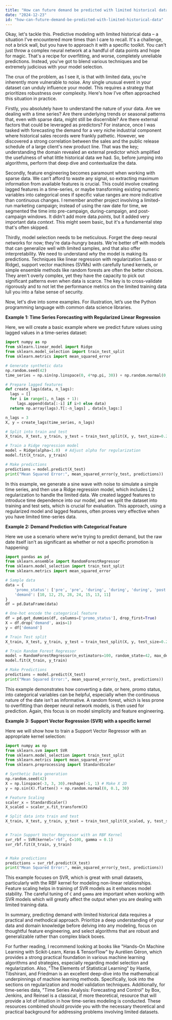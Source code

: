 ```yaml
---
title: "How can future demand be predicted with limited historical data?"
date: "2024-12-23"
id: "how-can-future-demand-be-predicted-with-limited-historical-data"
---
```


Okay, let's tackle this. Predictive modeling with limited historical data – a situation I've encountered more times than I care to recall. It's a challenge, not a brick wall, but you have to approach it with a specific toolkit. You can't just throw a complex neural network at a handful of data points and hope for magic. That's a recipe for overfitting, and worse, completely unreliable predictions. Instead, you've got to blend various techniques and be extremely judicious with your model selection.

The crux of the problem, as I see it, is that with limited data, you're inherently more vulnerable to noise. Any single unusual event in your dataset can unduly influence your model. This requires a strategy that prioritizes robustness over complexity. Here's how I’ve often approached this situation in practice.

Firstly, you absolutely have to understand the nature of your data. Are we dealing with a time series? Are there underlying trends or seasonal patterns that, even with sparse data, might still be discernible? Are there external factors that could be leveraged as predictors? For instance, once I was tasked with forecasting the demand for a very niche industrial component where historical sales records were frankly pathetic. However, we discovered a strong correlation between the sales and the public release schedule of a large client's new product line. That was the key; understanding the domain revealed an external predictor which amplified the usefulness of what little historical data we had. So, before jumping into algorithms, perform that deep dive and contextualize the data.

Secondly, feature engineering becomes paramount when working with sparse data. We can’t afford to waste any signal, so extracting maximum information from available features is crucial. This could involve creating lagged features in a time-series, or maybe transforming existing numeric variables into categorical ones if specific value ranges are more indicative than continuous changes. I remember another project involving a limited-run marketing campaign; instead of using the raw date for time, we segmented the time into pre-campaign, during-campaign, and post-campaign windows. It didn't add more data *points*, but it added very important data *context*. This might seem basic, but it's a fundamental step that's often skipped.

Thirdly, model selection needs to be meticulous. Forget the deep neural networks for now; they're data-hungry beasts. We're better off with models that can generalize well with limited samples, and that also offer interpretability. We need to understand *why* the model is making its predictions. Techniques like linear regression with regularization (Lasso or Ridge), support vector machines (SVMs) with carefully tuned kernels, or simple ensemble methods like random forests are often the better choices. They aren't overly complex, yet they have the capacity to pick out significant patterns even when data is scarce. The key is to cross-validate rigorously and to not let the performance metrics on the limited training data lull you into a false sense of security.

Now, let's dive into some examples. For illustration, let’s use the Python programming language with common data science libraries.

**Example 1: Time Series Forecasting with Regularized Linear Regression**

Here, we will create a basic example where we predict future values using lagged values in a time-series dataset:

```python
import numpy as np
from sklearn.linear_model import Ridge
from sklearn.model_selection import train_test_split
from sklearn.metrics import mean_squared_error

# Generate synthetic data
np.random.seed(42)
time_series = np.sin(np.linspace(0, 4*np.pi, 30)) + np.random.normal(0, 0.1, 30)

# Prepare lagged features
def create_lags(data, n_lags):
  lags = []
  for i in range(1, n_lags + 1):
     lags.append(data[:-i] if i>0 else data)
  return np.array(lags).T[:-n_lags] , data[n_lags:]

n_lags = 3
X, y = create_lags(time_series, n_lags)

# Split into train and test
X_train, X_test, y_train, y_test = train_test_split(X, y, test_size=0.2, shuffle=False)

# Train a Ridge regression model
model = Ridge(alpha=1.0)  # Adjust alpha for regularization
model.fit(X_train, y_train)

# Make predictions
predictions = model.predict(X_test)
print("Mean Squared Error:", mean_squared_error(y_test, predictions))
```

In this example, we generate a sine wave with noise to simulate a simple time series, and then use a Ridge regression model, which includes L2 regularization to handle the limited data. We created lagged features to introduce time dependence into our model, and we split the dataset into training and test sets, which is crucial for evaluation. This approach, using a regularized model and lagged features, often proves very effective when you have limited time-series data.

**Example 2: Demand Prediction with Categorical Feature**

Here we use a scenario where we’re trying to predict demand, but the raw date itself isn't as significant as whether or not a specific promotion is happening:

```python
import pandas as pd
from sklearn.ensemble import RandomForestRegressor
from sklearn.model_selection import train_test_split
from sklearn.metrics import mean_squared_error

# Sample data
data = {
    'promo_status': ['pre', 'pre', 'during', 'during', 'during', 'post', 'post', 'post'],
    'demand': [10, 12, 25, 28, 24, 15, 13, 11]
}
df = pd.DataFrame(data)

# One-hot encode the categorical feature
df = pd.get_dummies(df, columns=['promo_status'], drop_first=True)
X = df.drop('demand', axis=1)
y = df['demand']

# Train Test split
X_train, X_test, y_train, y_test = train_test_split(X, y, test_size=0.2, shuffle=False)

# Train Random Forest Regressor
model = RandomForestRegressor(n_estimators=100, random_state=42, max_depth = 3)
model.fit(X_train, y_train)

# Make Predictions
predictions = model.predict(X_test)
print("Mean Squared Error:", mean_squared_error(y_test, predictions))

```

This example demonstrates how converting a date, or here, promo status, into categorical variables can be helpful, especially when the continuous nature of the date isn’t as informative. A random forest, which is less prone to overfitting than deeper neural network models, is then used for prediction. Again, this focus is on model simplicity and feature engineering.

**Example 3: Support Vector Regression (SVR) with a specific kernel**

Here we will show how to train a Support Vector Regressor with an appropriate kernel selection:

```python
import numpy as np
from sklearn.svm import SVR
from sklearn.model_selection import train_test_split
from sklearn.metrics import mean_squared_error
from sklearn.preprocessing import StandardScaler

# Synthetic Data generation
np.random.seed(42)
X = np.linspace(-3, 3, 30).reshape(-1, 1) # Make X 2D
y = np.sin(X).flatten() + np.random.normal(0, 0.1, 30)

# Feature Scaling
scaler_x = StandardScaler()
X_scaled = scaler_x.fit_transform(X)

# Split data into train and test
X_train, X_test, y_train, y_test = train_test_split(X_scaled, y, test_size=0.2, shuffle=False)


# Train Support Vector Regressor with an RBF Kernel
svr_rbf = SVR(kernel='rbf', C=100, gamma = 0.1)
svr_rbf.fit(X_train, y_train)


# Make predictions
predictions = svr_rbf.predict(X_test)
print("Mean Squared Error:", mean_squared_error(y_test, predictions))
```

This example focuses on SVR, which is great with small datasets, particularly with the RBF kernel for modeling non-linear relationships. Feature scaling helps in training of SVR models as it enhances model stability. The careful tuning of `C` and `gamma` are important when working with SVR models which will greatly affect the output when you are dealing with limited training data.

In summary, predicting demand with limited historical data requires a practical and methodical approach. Prioritize a deep understanding of your data and domain knowledge before delving into any modeling, focus on thoughtful feature engineering, and select algorithms that are robust and generalizable rather than complex black boxes.

For further reading, I recommend looking at books like "Hands-On Machine Learning with Scikit-Learn, Keras & TensorFlow" by Aurélien Géron, which provides a strong practical foundation in various machine learning algorithms and strategies, especially regarding model selection and regularization. Also, "The Elements of Statistical Learning" by Hastie, Tibshirani, and Friedman is an excellent deep-dive into the mathematical underpinnings of machine learning methods. Specifically, look into the sections on regularization and model validation techniques. Additionally, for time-series data, "Time Series Analysis: Forecasting and Control" by Box, Jenkins, and Reinsel is a classical, if more theoretical, resource that will provide a lot of intuition in how time-series modeling is conducted. These resources combined should provide you with the necessary theoretical and practical background for addressing problems involving limited datasets.
